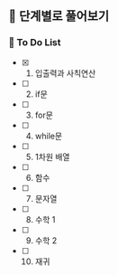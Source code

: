 ## :rainbow: 단계별로 풀어보기
  
  ### :memo: To Do List
  - [x] 1. 입출력과 사칙연산
  - [ ] 2. if문
  - [ ] 3. for문
  - [ ] 4. while문
  - [ ] 5. 1차원 배열
  - [ ] 6. 함수
  - [ ] 7. 문자열
  - [ ] 8. 수학 1
  - [ ] 9. 수학 2
  - [ ] 10. 재귀
